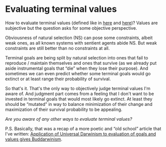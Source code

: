 Evaluating terminal values
==========================

How to evaluate terminal values (defined like in [here](https://www.lesswrong.com/tag/terminal-value) and [here](https://www.lesswrong.com/posts/n5ucT5ZbPdhfGNLtP/terminal-values-and-instrumental-values))? Values are subjective but the question asks for some objective perspective.

Obviousness of natural selection (NS) can pose some constraints, albeit weak ones, as all known systems with sentient agents abide NS. But weak constraints are still better than no constraints at all.

Terminal goals are being split by natural selection into ones that fail to reproduce / maintain themselves and ones that survive (as we already put aside instrumental goals that “die” when they lose their purpose). And sometimes we can even predict whether some terminal goals would go extinct or at least range their probability of survival.

So that's it. That's the only way to objectively judge terminal values I'm aware of. And judgment part comes from a feeling that I don't want to be invested in terminal goals that would most likely go extinct. At least they should be “mutated” in way to balance minimization of their change and maximization of their survival probability to be appealing.

*Are you aware of any other ways to evaluate terminal values?*

P.S. Basically, that was a recap of a more poetic and “old school” article that I've written: [Application of Universal Darwinism to evaluation of goals and values gives Buddarwinism](https://github.com/kiwi0fruit/ultimate-question/blob/master/articles/dxb.md).
